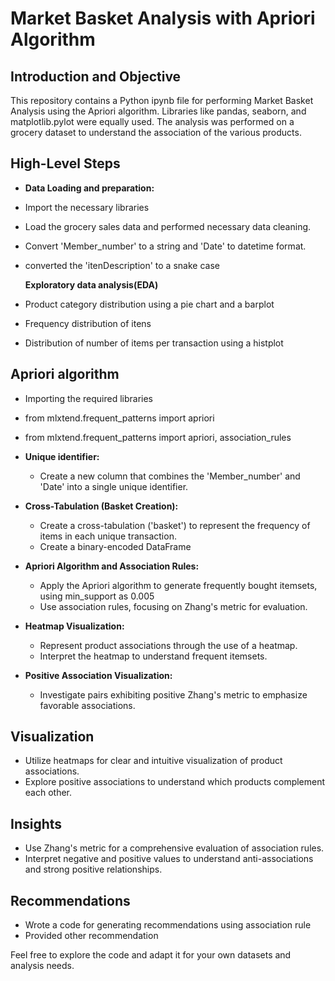 # Market Basket Analysis with Apriori Algorithm

## Introduction and Objective
This repository contains a Python ipynb file for performing Market Basket Analysis using the Apriori algorithm. Libraries like pandas, seaborn, and matplotlib.pylot were 
equally used. The analysis was performed on a grocery dataset to understand the association of the various products.

## High-Level Steps
  - **Data Loading and preparation:**
  - Import the necessary libraries
  - Load the grocery sales data and performed necessary data cleaning.
  - Convert 'Member_number' to a string and 'Date' to datetime format.
  - converted the 'itenDescription' to a snake case

    **Exploratory data analysis(EDA)**
  - Product category distribution using a pie chart and a barplot
  - Frequency distribution of itens
  - Distribution of number of items per transaction using a histplot

## Apriori algorithm
  - Importing the required libraries
  - from mlxtend.frequent_patterns import apriori
  - from mlxtend.frequent_patterns import apriori, association_rules

- **Unique identifier:**
  - Create a new column that combines the 'Member_number' and 'Date' into a single unique identifier.

- **Cross-Tabulation (Basket Creation):**
   - Create a cross-tabulation ('basket') to represent the frequency of items in each unique transaction.
   - Create a binary-encoded DataFrame

- **Apriori Algorithm and Association Rules:**
  - Apply the Apriori algorithm to generate frequently bought itemsets, using min_support as 0.005
  - Use association rules, focusing on Zhang's metric for evaluation.

- **Heatmap Visualization:**
  - Represent product associations through the use of a heatmap.
  - Interpret the heatmap to understand frequent itemsets.

- **Positive Association Visualization:**
  - Investigate pairs exhibiting positive Zhang's metric to emphasize favorable associations.

## Visualization
- Utilize heatmaps for clear and intuitive visualization of product associations.
- Explore positive associations to understand which products complement each other.

## Insights
- Use Zhang's metric for a comprehensive evaluation of association rules.
- Interpret negative and positive values to understand anti-associations and strong positive relationships.

## Recommendations
- Wrote a code for generating recommendations using association rule
- Provided other recommendation

Feel free to explore the code and adapt it for your own datasets and analysis needs.
